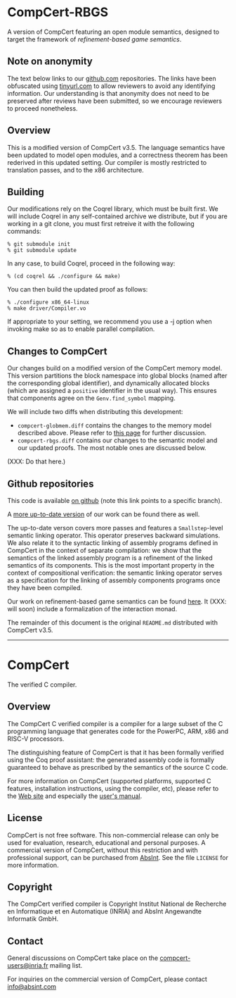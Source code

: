 # CompCert-RBGS
A version of CompCert featuring an open module semantics, designed to
target the framework of *refinement-based game semantics*.

## Note on anonymity
The text below links to our [github.com](http://github.com) repositories.
The links have been obfuscated using [tinyurl.com](http://tinyurl.com)
to allow reviewers to avoid any identifying information.
Our understanding is that anonymity does not need to be preserved
after reviews have been submitted, so we encourage reviewers to proceed
nonetheless.

## Overview
This is a modified version of CompCert v3.5. The language semantics
have been updated to model open modules, and a correctness theorem
has been rederived in this updated setting. Our compiler is mostly
restricted to translation passes, and to the x86 architecture.

## Building
Our modifications rely on the Coqrel library, which must be built
first. We will include Coqrel in any self-contained archive we
distribute, but if you are working in a git clone, you must first
retreive it with the following commands:

    % git submodule init
    % git submodule update

In any case, to build Coqrel, proceed in the following way:

    % (cd coqrel && ./configure && make)

You can then build the updated proof as follows:

    % ./configure x86_64-linux
    % make driver/Compiler.vo

If appropriate to your setting, we recommend you use a -j option when
invoking make so as to enable parallel compilation.

## Changes to CompCert
Our changes build on a modified version of the CompCert memory model.
This version partitions the block namespace into global blocks
(named after the corresponding global identifier), and dynamically
allocated blocks (which are assigned a `positive` identifier in the
usual way). This ensures that components agree on the `Genv.find_symbol`
mapping.

We will include two diffs when distributing this development:

  * `compcert-globmem.diff` contains the changes to the memory model described
    above. Please refer to [this page](https://preview.tinyurl.com/yy8etrou)
    for further discussion.
  * `compcert-rbgs.diff` contains our changes to the semantic
    model and our updated proofs. The most notable ones are discussed
    below.

(XXX: Do that here.)

## Github repositories
This code is available [on github](https://preview.tinyurl.com/y5rv37k8)
(note this link points to a specific branch).

A [more up-to-date version](https://preview.tinyurl.com/y6ot5rmk)
of our work can be found there as well.

The up-to-date verson covers more passes and features a
`Smallstep`-level semantic linking operator. This operator preserves
backward simulations. We also relate it to the syntactic linking of
assembly programs defined in CompCert in the context of separate
compilation: we show that the semantics of the linked assembly program
is a refinement of the linked semantics of its components. This is the
most important property in the context of compositional verification:
the semantic linking operator serves as a specification for the
linking of assembly components programs once they have been compiled.

Our work on refinement-based game semantics can be found
[here](https://preview.tinyurl.com/y6d6m54d).
It (XXX: will soon) include a formalization of the interaction monad.

The remainder of this document is the original `README.md` distributed
with CompCert v3.5.

---

# CompCert
The verified C compiler.

## Overview
The CompCert C verified compiler is a compiler for a large subset of the
C programming language that generates code for the PowerPC, ARM, x86 and
RISC-V processors.

The distinguishing feature of CompCert is that it has been formally
verified using the Coq proof assistant: the generated assembly code is
formally guaranteed to behave as prescribed by the semantics of the
source C code.

For more information on CompCert (supported platforms, supported C
features, installation instructions, using the compiler, etc), please
refer to the [Web site](http://compcert.inria.fr/) and especially
the [user's manual](http://compcert.inria.fr/man/).

## License
CompCert is not free software.  This non-commercial release can only
be used for evaluation, research, educational and personal purposes.
A commercial version of CompCert, without this restriction and with
professional support, can be purchased from
[AbsInt](https://www.absint.com).  See the file `LICENSE` for more
information.

## Copyright
The CompCert verified compiler is Copyright Institut National de
Recherche en Informatique et en Automatique (INRIA) and 
AbsInt Angewandte Informatik GmbH.


## Contact
General discussions on CompCert take place on the
[compcert-users@inria.fr](https://sympa.inria.fr/sympa/info/compcert-users)
mailing list.

For inquiries on the commercial version of CompCert, please contact
info@absint.com
